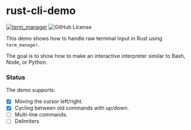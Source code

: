 # rust-cli-demo
[![term_manager](https://img.shields.io/badge/term_manager-v0.1.1-orange?style=flat)](https://github.com/sebastian-j-ibanez/term_manager)
![GitHub License](https://img.shields.io/github/license/sebastian-j-ibanez/rust-cli-demo)

This demo shows how to handle raw terminal input in Rust using `term_manager`.

The goal is to show how to make an interactive interpreter similar to Bash, Node, or Python.

### Status

The demo supports:
 - [x] Moving the cursor left/right.
 - [x] Cycling between old commands with up/down.
 - [ ] Multi-line commands.
 - [ ] Delimiters
